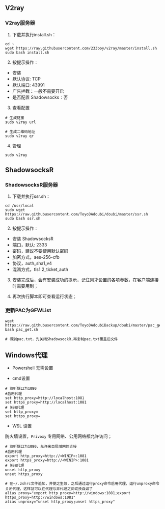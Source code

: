 ## V2ray

### V2ray服务器

1. 下载并执行install.sh：

```
cd ~
wget https://raw.githubusercontent.com/233boy/v2ray/master/install.sh
sudo bash install.sh
```

2. 按提示操作：

- 安装
- 默认协议: TCP
- 默认端口: 43991
- 广告拦截：一般不需要开启
- 是否配置 Shadowsocks：否

3. 查看配置
```
# 生成链接
sudo v2ray url

# 生成二维码地址
sudo v2ray qr
```

4. 管理
```
sudo v2ray
```

## ShadowsocksR

###  ShadowsocksR服务器

1. 下载并执行ssr.sh：

```
cd /usr/local
sudo wget https://raw.githubusercontent.com/ToyoDAdoubi/doubi/master/ssr.sh
sudo bash ssr.sh
```

2. 按提示操作：
- 安装 ShadowsocksR
- 端口，默认: 2333
- 密码，建议不要使用默认密码
- 加密方式，aes-256-cfb
- 协议，auth_sha1_v4
- 混淆方式，tls1.2_ticket_auth

3. 安装完成后，会有安装成功的提示，记住刚才设置的各项参数，在客户端连接时需要用到； 

4. 再次执行脚本即可查看运行状态；

### 更新PAC为GFWList

```
wget https://raw.githubusercontent.com/ToyoDAdoubiBackup/doubi/master/pac_get.sh
bash pac_get.sh

# 得到pac.txt，先关闭ShadowsockR,再复制pac.txt覆盖旧文件
```

## Windows代理

- Powershell 无需设置

- cmd设置

```
# 监听端口为1080
#启用代理
set http_proxy=http://localhost:1081
set https_proxy=http://localhost:1081
# 关闭代理
set http_proxy=
set https_proxy=
```

- WSL 设置

防火墙设置，`Privoxy` 专用网络、公用网络都允许访问；

```
# 监听端口为1080，允许来自局域网的连接
#启用代理
export http_proxy=http://<WINIP>:1081
export https_proxy=http://<WINIP>:1081
# 关闭代理
unset http_proxy
unset https_proxy

# 在~/.zshrc文件追加，并使之生效，之后通过运行proxy命令启用代理，运行unproxy命令关闭代理，这样就可以在代理与非代理之间切换自如了
alias proxy="export http_proxy=http://windows:1081;export https_proxy=http://windows:1081" 
alias unproxy="unset http_proxy;unset https_proxy"
```
